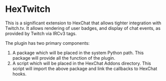 # HexTwitch
This is a significant extension to HexChat that allows tighter integration with
Twitch.tv. It allows rendering of user badges, and display of chat events, as
provided by Twitch via IRCv3 tags.

The plugin has two primary components:
1. A package which will be placed in the system Python path. This package will
provide all the function of the plugin.
2. A script which will be placed in the HexChat Addons directory. This script
will import the above package and link the callbacks to HexChat hooks.
